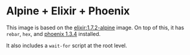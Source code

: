 # Alpine + Elixir + Phoenix

This image is based on the [elixir:1.7.2-alpine](https://hub.docker.com/_/elixir/) image. On top of this, it has `rebar`, `hex`, and [phoenix 1.3.4](https://github.com/phoenixframework/phoenix/tree/v1.3.4) installed.

It also includes a `wait-for` script at the root level.
